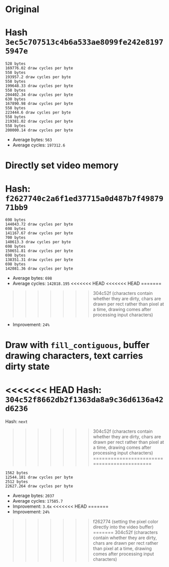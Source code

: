 # Original

Hash `3ec5c707513c4b6a533ae8099fe242e81975947e`
===============================================

```
528 bytes
169776.02 draw cycles per byte
558 bytes
193957.2 draw cycles per byte
558 bytes
199648.33 draw cycles per byte
558 bytes
204402.34 draw cycles per byte
630 bytes
167890.98 draw cycles per byte
558 bytes
223444.6 draw cycles per byte
558 bytes
219381.02 draw cycles per byte
558 bytes
200000.14 draw cycles per byte
```

* Average bytes: `563`
* Average cycles: `197312.6`

# Directly set video memory

Hash: `f2627740c2a6f1ed37715a0d487b7f4987971bb9`
========================================

```
698 bytes
144043.72 draw cycles per byte
698 bytes
141167.67 draw cycles per byte
700 bytes
140613.3 draw cycles per byte
698 bytes
150651.81 draw cycles per byte
698 bytes
138351.31 draw cycles per byte
698 bytes
142081.36 draw cycles per byte
```

* Average bytes: `698`
* Average cycles: `142818.195`
<<<<<<< HEAD
<<<<<<< HEAD
=======
>>>>>>> 304c52f (characters contain whether they are dirty, chars are drawn per rect rather than pixel at a time, drawing comes after processing input characters)
* Improvement: `24%`

# Draw with `fill_contiguous`, buffer drawing characters, text carries dirty state

<<<<<<< HEAD
Hash: `304c52f8662db2f1363da8a9c36d6136a42d6236`
=======
Hash: `next`
>>>>>>> 304c52f (characters contain whether they are dirty, chars are drawn per rect rather than pixel at a time, drawing comes after processing input characters)
============================================

```
1562 bytes
12544.181 draw cycles per byte
2512 bytes
22627.264 draw cycles per byte
```

* Average bytes: `2037`
* Average cycles: `17585.7`
* Improvement: `3.6x`
<<<<<<< HEAD
=======
* Improvement: `24%`
>>>>>>> f262774 (setting the pixel color directly into the video buffer)
=======
>>>>>>> 304c52f (characters contain whether they are dirty, chars are drawn per rect rather than pixel at a time, drawing comes after processing input characters)
